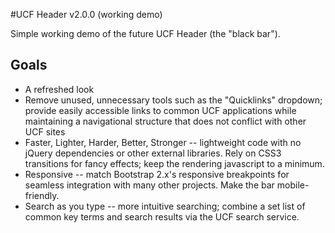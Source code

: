 #UCF Header v2.0.0 (working demo)

Simple working demo of the future UCF Header (the "black bar").


## Goals
* A refreshed look
* Remove unused, unnecessary tools such as the "Quicklinks" dropdown; provide easily accessible links to common UCF applications while maintaining a navigational structure that does not conflict with other UCF sites
* Faster, Lighter, Harder, Better, Stronger -- lightweight code with no jQuery dependencies or other external libraries. Rely on CSS3 transitions for fancy effects; keep the rendering javascript to a minimum.
* Responsive -- match Bootstrap 2.x's responsive breakpoints for seamless integration with many other projects. Make the bar mobile-friendly.
* Search as you type -- more intuitive searching; combine a set list of common key terms and search results via the UCF search service.